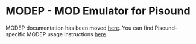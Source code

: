 # MODEP - MOD Emulator for Pisound

MODEP documentation has been moved [here](https://blokas.io/modep/docs/). You can find Pisound-specific MODEP usage instructions [here](https://blokas.io/modep/docs/MODEP-and-Pisound/).
